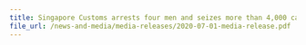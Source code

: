 ```yaml
---
title: Singapore Customs arrests four men and seizes more than 4,000 cartons of duty-unpaid cigarettes
file_url: /news-and-media/media-releases/2020-07-01-media-release.pdf
---
```

